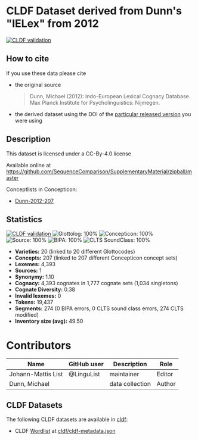 # CLDF Dataset derived from Dunn's "IELex" from 2012

[![CLDF validation](https://github.com/SequenceComparison/dunnielex/workflows/CLDF-validation/badge.svg)](https://github.com/SequenceComparison/dunnielex/actions?query=workflow%3ACLDF-validation)

## How to cite

If you use these data please cite
- the original source
  > Dunn, Michael (2012): Indo-European Lexical Cognacy Database. Max Planck Institute for Psycholinguistics: Nijmegen.
- the derived dataset using the DOI of the [particular released version](../../releases/) you were using

## Description


This dataset is licensed under a CC-By-4.0 license

Available online at https://github.com/SequenceComparison/SupplementaryMaterial/zipball/master


Conceptlists in Concepticon:
- [Dunn-2012-207](https://concepticon.clld.org/contributions/Dunn-2012-207)
## Statistics


[![CLDF validation](https://github.com/SequenceComparison/dunnielex/workflows/CLDF-validation/badge.svg)](https://github.com/SequenceComparison/dunnielex/actions?query=workflow%3ACLDF-validation)
![Glottolog: 100%](https://img.shields.io/badge/Glottolog-100%25-brightgreen.svg "Glottolog: 100%")
![Concepticon: 100%](https://img.shields.io/badge/Concepticon-100%25-brightgreen.svg "Concepticon: 100%")
![Source: 100%](https://img.shields.io/badge/Source-100%25-brightgreen.svg "Source: 100%")
![BIPA: 100%](https://img.shields.io/badge/BIPA-100%25-brightgreen.svg "BIPA: 100%")
![CLTS SoundClass: 100%](https://img.shields.io/badge/CLTS%20SoundClass-100%25-brightgreen.svg "CLTS SoundClass: 100%")

- **Varieties:** 20 (linked to 20 different Glottocodes)
- **Concepts:** 207 (linked to 207 different Concepticon concept sets)
- **Lexemes:** 4,393
- **Sources:** 1
- **Synonymy:** 1.10
- **Cognacy:** 4,393 cognates in 1,777 cognate sets (1,034 singletons)
- **Cognate Diversity:** 0.38
- **Invalid lexemes:** 0
- **Tokens:** 19,437
- **Segments:** 274 (0 BIPA errors, 0 CLTS sound class errors, 274 CLTS modified)
- **Inventory size (avg):** 49.50

# Contributors

Name | GitHub user | Description | Role
--- | --- | --- | ---
Johann-Mattis List | @LinguList | maintainer | Editor
Dunn, Michael | | data collection | Author




## CLDF Datasets

The following CLDF datasets are available in [cldf](cldf):

- CLDF [Wordlist](https://github.com/cldf/cldf/tree/master/modules/Wordlist) at [cldf/cldf-metadata.json](cldf/cldf-metadata.json)